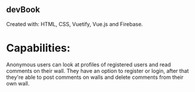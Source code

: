 ## devBook
Created with: HTML, CSS, Vuetify, Vue.js and Firebase.

# Capabilities:
Anonymous users can look at profiles of registered users and read comments on their wall.
They have an option to register or login, after that they're able to post comments on walls and delete comments from their own wall.
